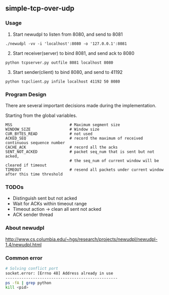 ## simple-tcp-over-udp


### Usage
1. Start newudpl to listen from 8080, and send to 8081
```
./newudpl -vv -i 'localhost':8080 -o '127.0.0.1':8081
```

2. Start receiver(server) to bind 8081, and send ack to 8080
```
python tcpserver.py outfile 8081 localhost 8080
```

3. Start sender(client) to bind 8080, and send to 41192
```
python tcpclient.py infile localhost 41192 50 8080
```


### Program Design
There are several important decisions made during the implementation.

Starting from the global variables.
```
MSS                         # Maximum segment size 
WINDOW_SIZE                 # Window size 
CUR_BYTES_READ              # not used 
ACKED_SEQ                   # record the maximum of received continuous sequence number
CACHE_ACK                   # record all the acks
SENT_NOT_ACKED              # packet seq_num that is sent but not acked, 
                            # the seq_num of current window will be cleared if timeout 
TIMEOUT                     # resend all packets under current window after this time threshold
```



### TODOs

- Distinguish sent but not acked
- Wait for ACKs within timeout range
- Timeout action -> clean all sent not acked
- ACK sender thread


### About newudpl
http://www.cs.columbia.edu/~hgs/research/projects/newudpl/newudpl-1.4/newudpl.html

### Common error
```bash
# Solving conflict port 
socket.error: [Errno 48] Address already in use
-------------------------------------------------
ps -fA | grep python
kill <pid>
```
